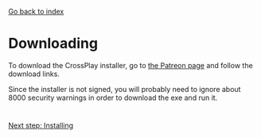 [Go back to index](README.md)

#

# Downloading

To download the CrossPlay installer, go to [the Patreon page](https://patreon.goldsrc.one/) and follow the download links.

Since the installer is not signed, you will probably need to ignore about 8000 security warnings in order to download the exe and run it.

#

[Next step: Installing](Installing.md)
